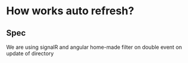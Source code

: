 ﻿# How works auto refresh?

## Spec
We are using signalR and angular
home-made filter on double event on update of directory


